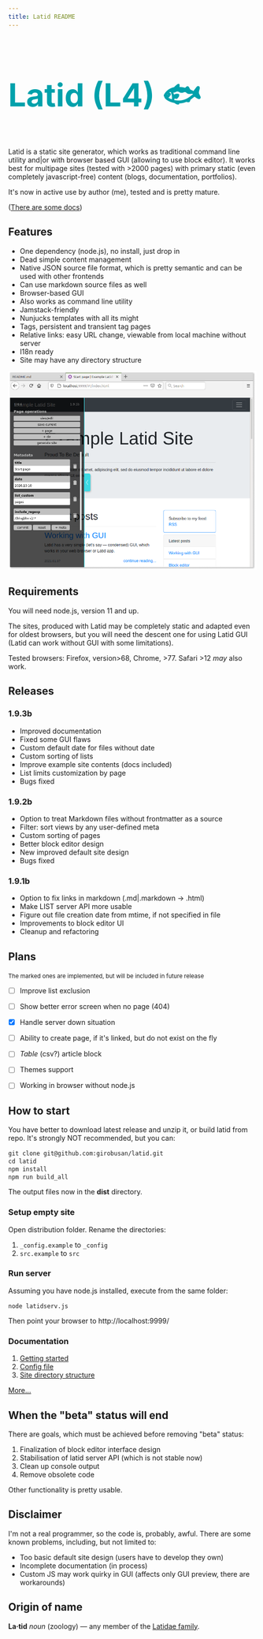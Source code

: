```yaml
---
title: Latid README
---
```

<span style='color:#00a1ab'>
<h1 style='font-size:4rem'> Latid (L4) &#128031;</h1>
</span>

Latid is a static site generator, which works as traditional 
command line utility and|or with browser based GUI (allowing to use block editor). 
It works best for multipage sites (tested with >2000 pages) with primary static 
(even completely 
javascript-free) content (blogs, documentation, portfolios).

It's now in active use by author (me), tested and is pretty mature.

([There are some docs](docs/en/index.md))

## Features

- One dependency (node.js), no install, just drop in
- Dead simple content management 
- Native JSON source file format, which is pretty semantic and can be used with other frontends
- Can use markdown source files as well
- Browser-based GUI
- Also works as command line utility
- Jamstack-friendly
- Nunjucks templates with all its might
- Tags, persistent and transient tag pages
- Relative links: easy URL change, viewable from local machine without server
- I18n ready
- Site may have any directory structure

![screenshot](docs/pix/readme_cover.png) 

## Requirements

You will need node.js, version 11 and up.

The sites, produced with Latid may be completely static and adapted even 
for oldest browsers, but you will need the descent one for using Latid GUI (Latid can 
  work without GUI with some limitations). 

Tested browsers: Firefox, version>68, Chrome, >77. Safari >12 _may_ also work. 

## Releases

### 1.9.3b

-  Improved documentation
-  Fixed some GUI flaws 
-  Custom default date for files without date
-  Custom sorting of lists
-  Improve example site contents (docs included)
-  List limits customization by page
-  Bugs fixed


### 1.9.2b

- Option to treat Markdown files without frontmatter as a source 
- Filter: sort views by any user-defined meta 
- Custom sorting of pages 
- Better block editor design
- New improved default site design
- Bugs fixed


### 1.9.1b

- Option to fix links in markdown (.md|.markdown -> .html)
- Make LIST server API more usable
- Figure out file creation date from mtime, if not specified in file
- Improvements to block editor UI
- Cleanup and refactoring


## Plans 
<small>The marked ones are implemented, but will be included in future release</small>

- [ ] Improve list exclusion 
- [ ] Show better error screen when no page (404)
- [X] Handle server down situation
- [ ] Ability to create page, if it's linked, but do not exist on the fly
- [ ] _Table_ (csv?) article block
- [ ] Themes support
- [ ] Working in browser without node.js


## How to start 

You have better to download latest release and unzip it, or build latid from repo.
It's strongly NOT recommended, but you can:

    git clone git@github.com:girobusan/latid.git
    cd latid 
    npm install
    npm run build_all

The output files now in the **dist** directory.


### Setup empty site

Open distribution folder. Rename the directories:

1. `_config.example` to `_config`
2. `src.example` to `src`

### Run server

Assuming you have node.js installed, execute from the same folder:

    node latidserv.js

Then point your browser to http://localhost:9999/ 

### Documentation

1. [Getting started](docs/en/gettingstarted.md)
2. [Config file](docs/en/settings_json.md)
2. [Site directory structure](docs/en/site_directory_structure.md)

[More...](docs/en/index.md) 

## When the "beta" status will end

There are goals, which must be achieved before removing "beta" status:

1. Finalization of block editor interface design
2. Stabilisation of latid server API (which is not stable now)
3. Clean up console output
4. Remove obsolete code

Other functionality is pretty usable. 

## Disclaimer

I'm not a real programmer, so the code is, probably, awful. There are some known problems, including, but not limited to:

- Too basic default site design (users have to develop they own)
- Incomplete documentation (in process)
- Custom JS may work quirky in GUI (affects only GUI preview, there are workarounds)

## Origin of name
**La·tid**  *noun* (zoology) — any member of the [Latidae family](https://en.wikipedia.org/wiki/Latidae).

